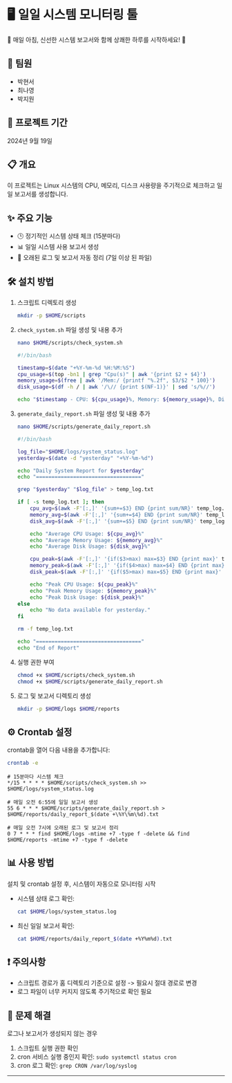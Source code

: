 # 🖥️ 일일 시스템 모니터링 툴

🌟 매일 아침, 신선한 시스템 보고서와 함께 상쾌한 하루를 시작하세요! 🌄

## 🙋 팀원

- 박현서
- 최나영
- 박지원

## 📅 프로젝트 기간

2024년 9월 19일 

## 📋 개요

이 프로젝트는 Linux 시스템의 CPU, 메모리, 디스크 사용량을 주기적으로 체크하고 일일 보고서를 생성합니다.

## ✨ 주요 기능

- 🕒 정기적인 시스템 상태 체크 (15분마다)
- 📊 일일 시스템 사용 보고서 생성
- 🧹 오래된 로그 및 보고서 자동 정리 (7일 이상 된 파일)

## 🛠 설치 방법

1. 스크립트 디렉토리 생성
   ```bash
   mkdir -p $HOME/scripts
   ```

2. `check_system.sh` 파일 생성 및 내용 추가
   ```bash
   nano $HOME/scripts/check_system.sh
   ```
   
   ```bash
   #!/bin/bash

   timestamp=$(date "+%Y-%m-%d %H:%M:%S")
   cpu_usage=$(top -bn1 | grep "Cpu(s)" | awk '{print $2 + $4}')
   memory_usage=$(free | awk '/Mem:/ {printf "%.2f", $3/$2 * 100}')
   disk_usage=$(df -h / | awk '/\// {print $(NF-1)}' | sed 's/%//')

   echo "$timestamp - CPU: ${cpu_usage}%, Memory: ${memory_usage}%, Disk: ${disk_usage}%"
   ```

3. `generate_daily_report.sh` 파일 생성 및 내용 추가
   ```bash
   nano $HOME/scripts/generate_daily_report.sh
   ```
   
   ```bash
   #!/bin/bash

   log_file="$HOME/logs/system_status.log"
   yesterday=$(date -d "yesterday" "+%Y-%m-%d")

   echo "Daily System Report for $yesterday"
   echo "=================================="

   grep "$yesterday" "$log_file" > temp_log.txt

   if [ -s temp_log.txt ]; then
       cpu_avg=$(awk -F'[:,]' '{sum+=$3} END {print sum/NR}' temp_log.txt)
       memory_avg=$(awk -F'[:,]' '{sum+=$4} END {print sum/NR}' temp_log.txt)
       disk_avg=$(awk -F'[:,]' '{sum+=$5} END {print sum/NR}' temp_log.txt)

       echo "Average CPU Usage: ${cpu_avg}%"
       echo "Average Memory Usage: ${memory_avg}%"
       echo "Average Disk Usage: ${disk_avg}%"

       cpu_peak=$(awk -F'[:,]' '{if($3>max) max=$3} END {print max}' temp_log.txt)
       memory_peak=$(awk -F'[:,]' '{if($4>max) max=$4} END {print max}' temp_log.txt)
       disk_peak=$(awk -F'[:,]' '{if($5>max) max=$5} END {print max}' temp_log.txt)

       echo "Peak CPU Usage: ${cpu_peak}%"
       echo "Peak Memory Usage: ${memory_peak}%"
       echo "Peak Disk Usage: ${disk_peak}%"
   else
       echo "No data available for yesterday."
   fi

   rm -f temp_log.txt

   echo "=================================="
   echo "End of Report"
   ```

4. 실행 권한 부여
   ```bash
   chmod +x $HOME/scripts/check_system.sh
   chmod +x $HOME/scripts/generate_daily_report.sh
   ```

5. 로그 및 보고서 디렉토리 생성
   ```bash
   mkdir -p $HOME/logs $HOME/reports
   ```

## ⚙️ Crontab 설정

crontab을 열어 다음 내용을 추가합니다:

```bash
crontab -e
```

```cron
# 15분마다 시스템 체크
*/15 * * * * $HOME/scripts/check_system.sh >> $HOME/logs/system_status.log

# 매일 오전 6:55에 일일 보고서 생성
55 6 * * * $HOME/scripts/generate_daily_report.sh > $HOME/reports/daily_report_$(date +\%Y\%m\%d).txt

# 매일 오전 7시에 오래된 로그 및 보고서 정리
0 7 * * * find $HOME/logs -mtime +7 -type f -delete && find $HOME/reports -mtime +7 -type f -delete
```

## 📊 사용 방법

설치 및 crontab 설정 후, 시스템이 자동으로 모니터링 시작

- 시스템 상태 로그 확인:
  ```bash
  cat $HOME/logs/system_status.log
  ```

- 최신 일일 보고서 확인:
  ```bash
  cat $HOME/reports/daily_report_$(date +%Y%m%d).txt
  ```

## ❗ 주의사항

- 스크립트 경로가 홈 디렉토리 기준으로 설정 -> 필요시 절대 경로로 변경
- 로그 파일이 너무 커지지 않도록 주기적으로 확인 필요

## 🐛 문제 해결

로그나 보고서가 생성되지 않는 경우
1. 스크립트 실행 권한 확인
2. cron 서비스 실행 중인지 확인: `sudo systemctl status cron`
3. cron 로그 확인: `grep CRON /var/log/syslog`

---



